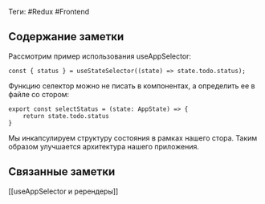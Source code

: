 Теги: #Redux #Frontend 
## Содержание заметки
Рассмотрим пример использования useAppSelector:
```TS
const { status } = useStateSelector((state) => state.todo.status); 
```
Функцию селектор можно не писать в компонентах, а определить ее в файле со стором:
```TS
export const selectStatus = (state: AppState) => {
	return state.todo.status
}
```
Мы инкапсулируем структуру состояния в рамках нашего стора. Таким образом улучшается архитектура нашего приложения.
## Связанные заметки
[[useAppSelector и ререндеры]]
